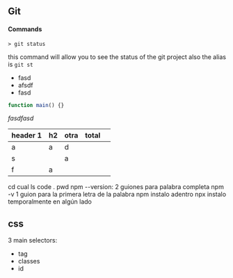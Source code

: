 ## Git 

#### Commands
```shell
> git status 
```
this command will allow you to see the status of the git project also the alias is `git st` 

- fasd
- afsdf
- fasd

```js
function main() {}
```
_fasdfasd_


|header 1   | h2   | otra   | total   |   |
|---|---|---|---|---|
| a  | a  |d   |   |   |
|  s |   | a  |   |   |
|   f|  a |   |   |   |


cd cual
ls
code .
pwd
npm --version: 2 guiones para palabra completa
npm -v 1 guion para la primera letra de la palabra
npm instalo adentro
npx instalo temporalmente en algún lado
## css
3 main selectors:
- tag
- classes
- id